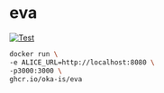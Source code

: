 # eva

[![Test](https://github.com/oka-is/eva/actions/workflows/ci.yml/badge.svg)](https://github.com/oka-is/eva/actions/workflows/ci.yml)

```bash
docker run \
-e ALICE_URL=http://localhost:8080 \
-p3000:3000 \
ghcr.io/oka-is/eva
```

